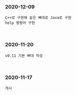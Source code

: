 ### 2020-12-09
```
C++로 구현해 놓은 뼈대로 Java로 구현
help 명령어 구현
```

<br>

### 2020-11-20
```
v0.11 기본 뼈대 작성
```

<br>

### 2020-11-17
```
게시
```

<br>